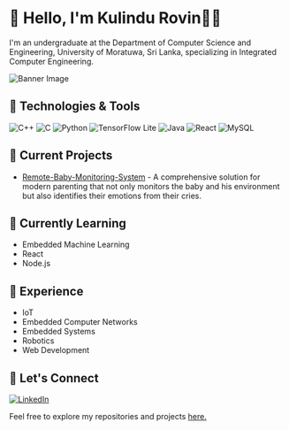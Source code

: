 # 👋 Hello, I'm Kulindu Rovin👨‍💻

I'm an undergraduate at the Department of Computer Science and Engineering, University of Moratuwa, Sri Lanka, specializing in Integrated Computer Engineering.

![Banner Image](https://path-to-your-image.com/banner-image.jpg)

## 🔧 Technologies & Tools

![C++](https://img.shields.io/badge/-C++-00599C?style=flat-square&logo=C%2B%2B&logoColor=white)
![C](https://img.shields.io/badge/-C-00599C?style=flat-square&logo=C&logoColor=white)
![Python](https://img.shields.io/badge/-Python-3776AB?style=flat-square&logo=Python&logoColor=white)
![TensorFlow Lite](https://img.shields.io/badge/-TensorFlow%20Lite-FF6F00?style=flat-square&logo=TensorFlow&logoColor=white)
![Java](https://img.shields.io/badge/-Java-007396?style=flat-square&logo=Java&logoColor=white)
![React](https://img.shields.io/badge/-React-61DAFB?style=flat-square&logo=React&logoColor=white)
![MySQL](https://img.shields.io/badge/-MySQL-4479A1?style=flat-square&logo=MySQL&logoColor=white)

## 🚀 Current Projects

- [Remote-Baby-Monitoring-System](https://github.com/RovinKYK/Remote-Baby-Monitoring-System) - A comprehensive solution for modern parenting that not only monitors the baby and his environment but also identifies their emotions from their cries.

## 🌱 Currently Learning

- Embedded Machine Learning
- React
- Node.js

## 💼 Experience

- IoT
- Embedded Computer Networks
- Embedded Systems
- Robotics
- Web Development

## 🤝 Let's Connect

[![LinkedIn](https://img.shields.io/badge/LinkedIn-0077B5?style=flat-square&logo=linkedin&logoColor=white)](https://www.linkedin.com/in/yourusername)

Feel free to explore my repositories and projects [here.](https://github.com/RovinKYK?tab=repositories)
